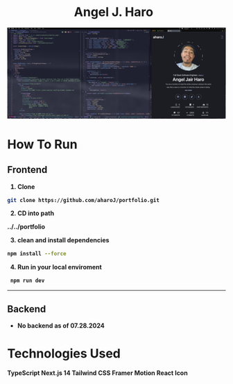 
<!-- START -->
<h1 align="center"><b> Angel J. Haro 
<img src="https://docs.google.com/uc?export=download&id=1JqFc6WL-cTtJBQgW9tusQAZhQ3H9hGae" alt="" height="25" >
<img src="https://docs.google.com/uc?export=download&id=1HsBpakQVutfOmxBcPbGpKdo_oGEoKJZT" alt="" height="35" >
</h1>

![alt text](frontend/public/projects/portfolio.png)

# How To Run 


## Frontend 
1. Clone 
```sh
git clone https://github.com/aharoJ/portfolio.git
```

2. CD into path

../../portfolio

3. clean and install dependencies

```sh
npm install --force
```

4. Run in your local enviroment

```sh
 npm run dev
```

---

## Backend
- No backend as of 07.28.2024



# Technologies Used
TypeScript
Next.js 14
Tailwind CSS
Framer Motion
React Icon

